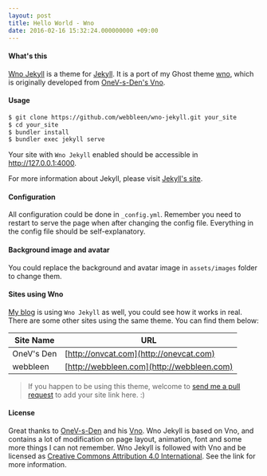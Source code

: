 ```yaml
---
layout: post
title: Hello World - Wno
date: 2016-02-16 15:32:24.000000000 +09:00
---
```


#### What's this

[Wno Jekyll](https://github.com/webbleen/wno-jekyll) is a theme for [Jekyll](http://jekyllrb.com). It is a port of my Ghost theme [wno](https://github.com/webbleen/wno), which is originally developed from [OneV-s-Den's Vno](https://github.com/onevcat/vno-jekyll).

#### Usage

```bash
$ git clone https://github.com/webbleen/wno-jekyll.git your_site
$ cd your_site
$ bundler install
$ bundler exec jekyll serve
```

Your site with `Wno Jekyll` enabled should be accessible in http://127.0.0.1:4000.

For more information about Jekyll, please visit [Jekyll's site](http://jekyllrb.com).

#### Configuration

All configuration could be done in `_config.yml`. Remember you need to restart to serve the page when after changing the config file. Everything in the config file should be self-explanatory.

#### Background image and avatar

You could replace the background and avatar image in `assets/images` folder to change them.

#### Sites using Wno

[My blog](http://webbleen.com) is using `Wno Jekyll` as well, you could see how it works in real. There are some other sites using the same theme. You can find them below:

| Site Name    | URL                                                |
| ------------ | ---------------------------------------------------|
| OneV's Den   | [http://onvcat.com](http://onevcat.com)           |
| webbleen   | [http://webbleen.com](http://webbleen.com)           |

> If you happen to be using this theme, welcome to [send me a pull request](https://github.com/webbleen/wno-jekyll/pulls) to add your site link here. :)

#### License

Great thanks to [OneV-s-Den](https://github.com/onevcat) and his [Vno](https://github.com/onevcat/vno-jekyll). Wno Jekyll is based on Vno, and contains a lot of modification on page layout, animation, font and some more things I can not remember. Wno Jekyll is followed with Vno and be licensed as [Creative Commons Attribution 4.0 International](http://creativecommons.org/licenses/by/4.0/). See the link for more information.
